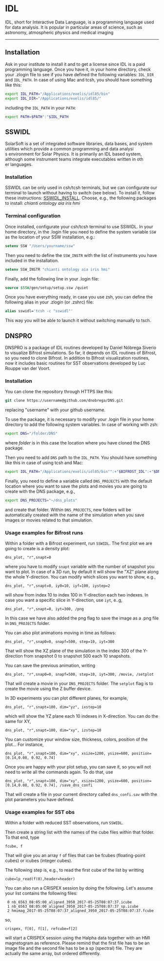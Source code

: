 # IDL 

IDL, short for Interactive Data Language, is a programming language used for data analysis. It is popular in particular areas of science, such as astronomy, atmospheric physics and medical imaging
___
## Installation

Ask in your institute to install it and to get a license since IDL is a paid programming language. 
Once you have it, in your home directory, check your .zlogin file to see if you have defined the
following variables: ```IDL_DIR``` and  ```IDL_PATH```.
In case of using Mac and tcsh, you should have something like this:

``` zsh
export IDL_PATH="/Applications/exelis/idl85/bin"
export IDL_DIR="/Applications/exelis/idl85/"
```

including the ```IDL_PATH``` in your ```PATH```:

``` zsh
export PATH=$PATH":"$IDL_PATH
```

## SSWIDL

SolarSoft is a set of integrated software libraries, data bases, and system utilities which provide a common programming and data analysi\
s environment for Solar Physics. It is primarily an IDL based system, although some instrument teams integrate executables written in oth\
er languages.

### Installation

SSWIDL can be only used in csh/tcsh terminals, but we can configurate our terminal to launch without having to switch (see below).
To install it, follow these instructions: [SSWIDL_INSTALL](http://www.lmsal.com/solarsoft/sswdoc/solarsoft/ssw_install_howto.html).
Choose, e.g., the following packages to install: _chianti ontology aia iris hmi_

### Terminal configuration
Once installed, configurate your csh/tcsh terminal to use SSWIDL.
In your home directory, in the .login file you need to define
the system variable ```SSW``` as the location of your
SSW installation, e.g.:

``` csh
setenv SSW "/Users/yourname/ssw"
```

Then you need to define the ```SSW_INSTR``` with the list of instruments you have included in the installation.

``` csh
setenv SSW_INSTR "chianti ontology aia iris hmi"
```

Finally, add the following line in your .login file:

``` csh
source $SSW/gen/setup/setup.ssw /quiet
```

Once you have everything ready, in case you use zsh, you can define the following alias in your .zlogin (or .zshrc) file:
``` csh
alias sswidl='tcsh -c "sswidl"'
```
This way you will be able to launch it without switching manually to tsch.


## DNSPRO

DNSPRO is a package of IDL routines developed by Daniel Nóbrega Siverio to visualize Bifrost simulations.
So far, it depends on IDL routines of Bifrost, so you need to clone Bifrost. In addition to Bifrost visualization
routines, now it includes basic routines for SST observations developed by Luc Rouppe van der Voort. 


### Installation

You can clone the repository through HTTPS like this:

```tcsh
git clone https://username@github.com/dnobrega/DNS.git
```

replacing "username" with your github username.

To use the package, it is necessary to modify your .login file in your home directory to add the following system variables.
In case of working with zsh:

``` zsh
export DNS="/folder/DNS"
```

where _folder_ is in this case the location where you have cloned the DNS package.

Then you need to add ```DNS``` path to the ```IDL_PATH```. You should have something like this
in case of using tcsh and Mac:

``` zsh
export IDL_PATH="/Applications/exelis/idl85/bin"":+"$BIFROST_IDL":+"$DNS
```

Finally, you need to define a variable called ```DNS_PROJECTS``` with the default
location where you want to save the plots and movies you are going
to create with the DNS package, e.g.,

``` zsh
export DNS_PROJECTS="~/dns_plots"
```

and create that folder. Within ```DNS_PROJECTS```, new folders will be automatically
created with the name of the simulation when you save images or movies related
to that simulation.

### Usage examples for Bifrost runs

Within a folder with a Bifrost experiment, run ```SSWIDL```.
The first plot we are going to create is a density plot:

``` IDL
dns_plot, "r",snapt=0
```
where you have to modify ```snapt``` variable with the number of snapshot you want to plot.
In case of a 3D run, by default it will show the "XZ" plane along the whole Y-direction.
You can modify which slices you want to show, e.g.,

``` IDL
dns_plot, "r",snapt=0, iy0=10, iyf=100, iystep=2
```
will show from index 10 to index 100 in Y-direction each two indexes.
In case you want a specific slice in Y-direction,
use ```iyt```, e..g,

``` IDL
dns_plot, "r",snapt=0, iyt=300, /png
```
In this case we have also added the png flag to save the image as a .png file
in ```DNS_PROJECTS``` folder.

You can also plot animations moving in time as follows:

``` IDL
dns_plot, "r",snap0=0, snapf=500, step=10, iyt=300
```

That will show the XZ plane of the simulation in the index 300 of the Y-direction from
snapshot 0 to snapshot 500 each 10 snapshots.

You can save the previous animation, writing

``` IDL
dns_plot, "r",snap0=0, snapf=500, step=10, iyt=300, /movie, /setplot
```

That will create a movie in your ```DNS_PROJECTS``` folder. The ```setplot``` flag is
to create the movie using the Z buffer device.

In 3D experiments you can plot different planes, for example,

``` IDL
dns_plot, "r",snapt=100, dim="yz", ixstep=10
```
which will show the YZ plane each 10 indexes in X-direction. You can do the same for XY,

``` IDL
dns_plot, "r",snapt=100, dim="xy", izstep=10
```

You can customize your window size, thickness, colors, position of the plot... For instance,

``` IDL
dns_plot, "r",snapt=100, dim="xy", xsize=1200, ysize=600, position=[0.14,0.08, 0.92, 0.74]
```

Once you are happy with your plot setup, you can save it, so you will not need to write
all the commands again. To do that, use

``` IDL
dns_plot, "r",snapt=100, dim="xy", xsize=1200, ysize=600, position=[0.14,0.08, 0.92, 0.74], /save_dns_confi
```
That will create a file in your current directory called ```dns_confi.sav``` with the plot parameters you have
defined.

### Usage examples for SST obs

Within a folder with reduced SST observations, run ```SSWIDL```.

Then create a string list with the names of the cube files within that folder. To that end, type
``` IDL
fcube, f
```

That will give you an array ```f``` of files that can be fcubes (floating-point cubes) or icubes (integer cubes).

The following step is, e.g., to read the first cube of the list by writting
``` IDL
cube=lp_read(f(0),header=header)
```

You can also run a CRISPEX session by doing the following. Let's assume your list contains the following files:
``` IDL
 0 nb_6563_08:05:00_aligned_3950_2017-05-25T08:07:37.icube
 1 nb_6563_08:05:00_aligned_3950_2017-05-25T08:07:37_sp.icube
 2 hmimag_2017-05-25T08:07:37_aligned_3950_2017-05-25T08:07:37.fcube
```
so,
``` IDL
crispex, f[0], f[1], refcube=f[2]
```
will start a CRISPEX session using the Halpha data together with an HMI magnetogram as reference. Please remind that the first
file has to be an image file and the second file has to be a sp (spectral) file. They are actually the same array, but
ordered differently.
